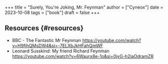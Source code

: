 +++
title = "Surely, You're Joking, Mr. Feynman"
author = ["Cyneox"]
date = 2023-10-08
tags = ["book"]
draft = false
+++

## Resources {#resources}

-   BBC - The Fantastic Mr Feynman
    <https://youtube.com/watch?v=H9fjhQMsDW4&si=-7ELXbJkHFahQmWF>
-   Leonard Susskind: My friend Richard Feynman
    <https://youtube.com/watch?v=6Waurx8e-1o&si=0jvG-h2iaOdramZR>
